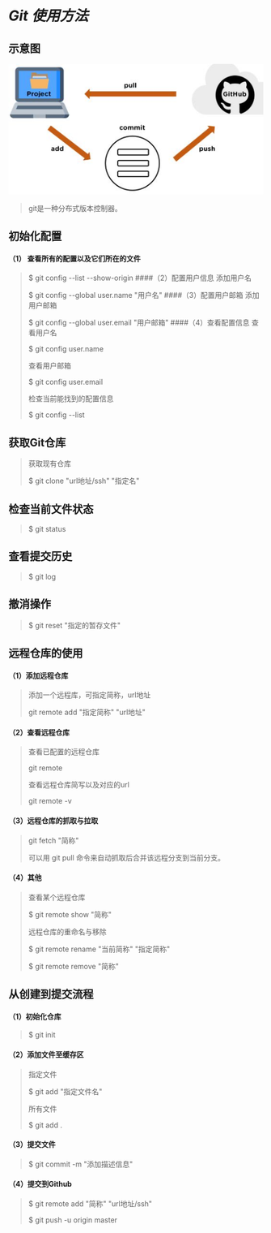 # _Git 使用方法_
## 示意图
![Image text](./img/Git-push-command.jpeg)
> git是一种分布式版本控制器。

## 初始化配置
#### （1） 查看所有的配置以及它们所在的文件
> $ git config --list --show-origin
####（2）配置用户信息
> 添加用户名
>
> $ git config --global user.name "用户名"
####（3）配置用户邮箱
> 添加用户邮箱
>
> $ git config --global user.email "用户邮箱"
####（4）查看配置信息
> 查看用户名
>
> $ git config user.name
>
> 查看用户邮箱
>
> $ git config user.email
>
> 检查当前能找到的配置信息
>
> $ git config --list

## 获取Git仓库
> 获取现有仓库
>
> $ git clone "url地址/ssh" "指定名"

## 检查当前文件状态
> $ git status

## 查看提交历史
> $ git log

## 撤消操作
> $ git reset "指定的暂存文件"

## 远程仓库的使用
#### （1）添加远程仓库
> 添加一个远程库，可指定简称，url地址
>
> git remote add "指定简称" "url地址"
#### （2）查看远程仓库
> 查看已配置的远程仓库
>
> git remote
>
> 查看远程仓库简写以及对应的url
>
> git remote -v
#### （3）远程仓库的抓取与拉取
> git fetch "简称"
>
> 可以用 git pull 命令来自动抓取后合并该远程分支到当前分支。
#### （4）其他
> 查看某个远程仓库
>
> $ git remote show "简称"
>
> 远程仓库的重命名与移除
>
> $ git remote rename "当前简称" "指定简称"
>
> $ git remote remove "简称"

## 从创建到提交流程
#### （1）初始化仓库
> $ git init
#### （2）添加文件至缓存区
> 指定文件
>
> $ git add "指定文件名"
>
> 所有文件
>
> $ git add .
#### （3）提交文件
> $ git commit -m "添加描述信息"
#### （4）提交到Github
> $ git remote add "简称" "url地址/ssh"
>
> $ git push -u origin master
